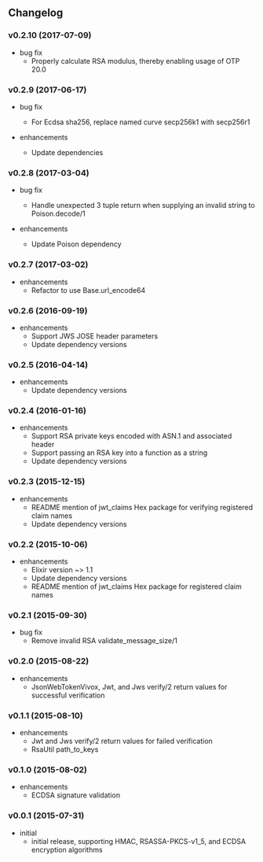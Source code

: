 ## Changelog

### v0.2.10 (2017-07-09)

* bug fix
  * Properly calculate RSA modulus, thereby enabling usage of OTP 20.0

### v0.2.9 (2017-06-17)

* bug fix
  * For Ecdsa sha256, replace named curve secp256k1 with secp256r1

* enhancements
  * Update dependencies

### v0.2.8 (2017-03-04)

* bug fix
  * Handle unexpected 3 tuple return when supplying an invalid string to Poison.decode/1

* enhancements
  * Update Poison dependency

### v0.2.7 (2017-03-02)

* enhancements
  * Refactor to use Base.url_encode64

### v0.2.6 (2016-09-19)

* enhancements
  * Support JWS JOSE header parameters
  * Update dependency versions

### v0.2.5 (2016-04-14)

* enhancements
  * Update dependency versions

### v0.2.4 (2016-01-16)

* enhancements
  * Support RSA private keys encoded with ASN.1 and associated header
  * Support passing an RSA key into a function as a string
  * Update dependency versions

### v0.2.3 (2015-12-15)

* enhancements
  * README mention of jwt_claims Hex package for verifying registered claim names
  * Update dependency versions

### v0.2.2 (2015-10-06)

* enhancements
  * Elixir version ~> 1.1
  * Update dependency versions
  * README mention of jwt_claims Hex package for registered claim names

### v0.2.1 (2015-09-30)

* bug fix
  * Remove invalid RSA validate_message_size/1

### v0.2.0 (2015-08-22)

* enhancements
  * JsonWebTokenVivox, Jwt, and Jws verify/2 return values for successful verification

### v0.1.1 (2015-08-10)

* enhancements
  * Jwt and Jws verify/2 return values for failed verification
  * RsaUtil path_to_keys

### v0.1.0 (2015-08-02)

* enhancements
  * ECDSA signature validation

### v0.0.1 (2015-07-31)

* initial
  * initial release, supporting HMAC, RSASSA-PKCS-v1_5, and ECDSA encryption algorithms
